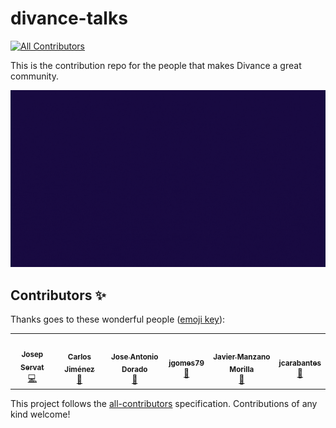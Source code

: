 # divance-talks
<!-- ALL-CONTRIBUTORS-BADGE:START - Do not remove or modify this section -->
[![All Contributors](https://img.shields.io/badge/all_contributors-6-orange.svg?style=flat-square)](#contributors-)
<!-- ALL-CONTRIBUTORS-BADGE:END -->
This is the contribution repo for the people that makes Divance a great community.

![](divance-github.gif)
## Contributors ✨

Thanks goes to these wonderful people ([emoji key](https://allcontributors.org/docs/en/emoji-key)):

<!-- ALL-CONTRIBUTORS-LIST:START - Do not remove or modify this section -->
<!-- prettier-ignore-start -->
<!-- markdownlint-disable -->
<table>
  <tr>
    <td align="center"><a href="http://servatj.me"><img src="https://avatars.githubusercontent.com/u/3521485?v=4?s=100" width="100px;" alt=""/><br /><sub><b>Josep Servat</b></sub></a><br /><a href="https://github.com/divance-cryptos/divance-talks/commits?author=servatj" title="Code">💻</a></td>
    <td align="center"><a href="https://github.com/Betisman"><img src="https://avatars.githubusercontent.com/u/11455322?v=4?s=100" width="100px;" alt=""/><br /><sub><b>Carlos Jiménez</b></sub></a><br /><a href="#talk-betisman" title="Talks">📢</a></td>
    <td align="center"><a href="https://www.linkedin.com/in/joseantoniodorado/"><img src="https://avatars.githubusercontent.com/u/10512893?v=4?s=100" width="100px;" alt=""/><br /><sub><b>Jose Antonio Dorado</b></sub></a><br /><a href="#talk-jadorado" title="Talks">📢</a></td>
    <td align="center"><a href="https://github.com/jgomes79"><img src="https://avatars.githubusercontent.com/u/22796984?v=4?s=100" width="100px;" alt=""/><br /><sub><b>jgomes79</b></sub></a><br /><a href="#talk-jgomes79" title="Talks">📢</a></td>
    <td align="center"><a href="http://soamee.com"><img src="https://avatars.githubusercontent.com/u/829772?v=4?s=100" width="100px;" alt=""/><br /><sub><b>Javier Manzano Morilla</b></sub></a><br /><a href="#talk-javiermanzano" title="Talks">📢</a></td>
    <td align="center"><a href="https://github.com/jcarabantes"><img src="https://avatars.githubusercontent.com/u/9590425?v=4?s=100" width="100px;" alt=""/><br /><sub><b>jcarabantes</b></sub></a><br /><a href="#talk-jcarabantes" title="Talks">📢</a></td>
  </tr>
</table>

<!-- markdownlint-restore -->
<!-- prettier-ignore-end -->

<!-- ALL-CONTRIBUTORS-LIST:END -->

This project follows the [all-contributors](https://github.com/all-contributors/all-contributors) specification. Contributions of any kind welcome!